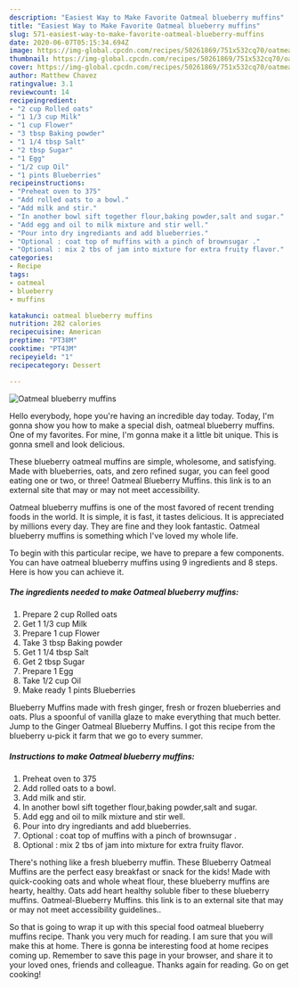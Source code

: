 ```yaml
---
description: "Easiest Way to Make Favorite Oatmeal blueberry muffins"
title: "Easiest Way to Make Favorite Oatmeal blueberry muffins"
slug: 571-easiest-way-to-make-favorite-oatmeal-blueberry-muffins
date: 2020-06-07T05:15:34.694Z
image: https://img-global.cpcdn.com/recipes/50261869/751x532cq70/oatmeal-blueberry-muffins-recipe-main-photo.jpg
thumbnail: https://img-global.cpcdn.com/recipes/50261869/751x532cq70/oatmeal-blueberry-muffins-recipe-main-photo.jpg
cover: https://img-global.cpcdn.com/recipes/50261869/751x532cq70/oatmeal-blueberry-muffins-recipe-main-photo.jpg
author: Matthew Chavez
ratingvalue: 3.1
reviewcount: 14
recipeingredient:
- "2 cup Rolled oats"
- "1 1/3 cup Milk"
- "1 cup Flower"
- "3 tbsp Baking powder"
- "1 1/4 tbsp Salt"
- "2 tbsp Sugar"
- "1 Egg"
- "1/2 cup Oil"
- "1 pints Blueberries"
recipeinstructions:
- "Preheat oven to 375"
- "Add rolled oats to a bowl."
- "Add milk and stir."
- "In another bowl sift together flour,baking powder,salt and sugar."
- "Add egg and oil to milk mixture and stir well."
- "Pour into dry ingrediants and add blueberries."
- "Optional : coat top of muffins with a pinch of brownsugar ."
- "Optional : mix 2 tbs of jam into mixture for extra fruity flavor."
categories:
- Recipe
tags:
- oatmeal
- blueberry
- muffins

katakunci: oatmeal blueberry muffins 
nutrition: 282 calories
recipecuisine: American
preptime: "PT38M"
cooktime: "PT43M"
recipeyield: "1"
recipecategory: Dessert

---
```



![Oatmeal blueberry muffins](https://img-global.cpcdn.com/recipes/50261869/751x532cq70/oatmeal-blueberry-muffins-recipe-main-photo.jpg)

Hello everybody, hope you're having an incredible day today. Today, I'm gonna show you how to make a special dish, oatmeal blueberry muffins. One of my favorites. For mine, I'm gonna make it a little bit unique. This is gonna smell and look delicious.

These blueberry oatmeal muffins are simple, wholesome, and satisfying. Made with blueberries, oats, and zero refined sugar, you can feel good eating one or two, or three! Oatmeal Blueberry Muffins. this link is to an external site that may or may not meet accessibility.

Oatmeal blueberry muffins is one of the most favored of recent trending foods in the world. It is simple, it is fast, it tastes delicious. It is appreciated by millions every day. They are fine and they look fantastic. Oatmeal blueberry muffins is something which I've loved my whole life.


To begin with this particular recipe, we have to prepare a few components. You can have oatmeal blueberry muffins using 9 ingredients and 8 steps. Here is how you can achieve it.

<!--inarticleads1-->

##### The ingredients needed to make Oatmeal blueberry muffins:

1. Prepare 2 cup Rolled oats
1. Get 1 1/3 cup Milk
1. Prepare 1 cup Flower
1. Take 3 tbsp Baking powder
1. Get 1 1/4 tbsp Salt
1. Get 2 tbsp Sugar
1. Prepare 1 Egg
1. Take 1/2 cup Oil
1. Make ready 1 pints Blueberries


Blueberry Muffins made with fresh ginger, fresh or frozen blueberries and oats. Plus a spoonful of vanilla glaze to make everything that much better. Jump to the Ginger Oatmeal Blueberry Muffins. I got this recipe from the blueberry u-pick it farm that we go to every summer. 

<!--inarticleads2-->

##### Instructions to make Oatmeal blueberry muffins:

1. Preheat oven to 375
1. Add rolled oats to a bowl.
1. Add milk and stir.
1. In another bowl sift together flour,baking powder,salt and sugar.
1. Add egg and oil to milk mixture and stir well.
1. Pour into dry ingrediants and add blueberries.
1. Optional : coat top of muffins with a pinch of brownsugar .
1. Optional : mix 2 tbs of jam into mixture for extra fruity flavor.


There&#39;s nothing like a fresh blueberry muffin. These Blueberry Oatmeal Muffins are the perfect easy breakfast or snack for the kids! Made with quick-cooking oats and whole wheat flour, these blueberry muffins are hearty, healthy. Oats add heart healthy soluble fiber to these blueberry muffins. Oatmeal-Blueberry Muffins. this link is to an external site that may or may not meet accessibility guidelines.. 

So that is going to wrap it up with this special food oatmeal blueberry muffins recipe. Thank you very much for reading. I am sure that you will make this at home. There is gonna be interesting food at home recipes coming up. Remember to save this page in your browser, and share it to your loved ones, friends and colleague. Thanks again for reading. Go on get cooking!
